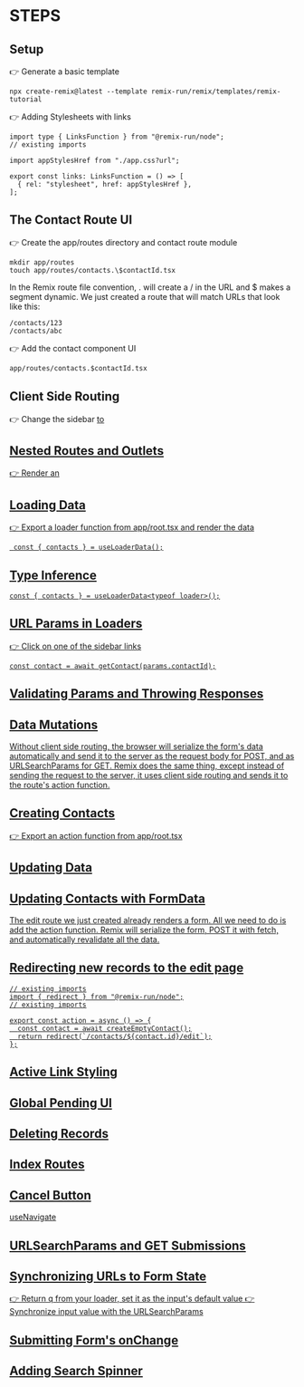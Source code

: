 # STEPS

## Setup

👉 Generate a basic template

```
npx create-remix@latest --template remix-run/remix/templates/remix-tutorial
```

👉 Adding Stylesheets with links

```
import type { LinksFunction } from "@remix-run/node";
// existing imports

import appStylesHref from "./app.css?url";

export const links: LinksFunction = () => [
  { rel: "stylesheet", href: appStylesHref },
];
```

## The Contact Route UI

👉 Create the app/routes directory and contact route module

```
mkdir app/routes
touch app/routes/contacts.\$contactId.tsx
```

In the Remix route file convention, . will create a / in the URL and $ makes a segment dynamic. We just created a route that will match URLs that look like this:

    /contacts/123
    /contacts/abc

👉 Add the contact component UI

```cmd
app/routes/contacts.$contactId.tsx
```

## Client Side Routing

👉 Change the sidebar <a href> to <Link to>

## Nested Routes and Outlets

👉 Render an <Outlet />

## Loading Data

👉 Export a loader function from app/root.tsx and render the data

```
 const { contacts } = useLoaderData();
```

## Type Inference

```
const { contacts } = useLoaderData<typeof loader>();
```

## URL Params in Loaders

👉 Click on one of the sidebar links

```
const contact = await getContact(params.contactId);
```

## Validating Params and Throwing Responses

## Data Mutations

Without client side routing, the browser will serialize the form's data automatically and send it to the server as the request body for POST, and as URLSearchParams for GET. Remix does the same thing, except instead of sending the request to the server, it uses client side routing and sends it to the route's action function.

## Creating Contacts

👉 Export an action function from app/root.tsx

## Updating Data

## Updating Contacts with FormData

The edit route we just created already renders a form. All we need to do is add the action function. Remix will serialize the form, POST it with fetch, and automatically revalidate all the data.

## Redirecting new records to the edit page

```
// existing imports
import { redirect } from "@remix-run/node";
// existing imports

export const action = async () => {
  const contact = await createEmptyContact();
  return redirect(`/contacts/${contact.id}/edit`);
};
```

## Active Link Styling

## Global Pending UI

## Deleting Records

## Index Routes

## Cancel Button

useNavigate

## URLSearchParams and GET Submissions

## Synchronizing URLs to Form State

👉 Return q from your loader, set it as the input's default value
👉 Synchronize input value with the URLSearchParams

## Submitting Form's onChange

## Adding Search Spinner
